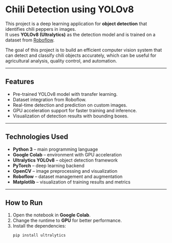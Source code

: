 # Chili Detection using YOLOv8

This project is a deep learning application for **object detection** that identifies chili peppers in images.  
It uses **YOLOv8 (Ultralytics)** as the detection model and is trained on a dataset from [Roboflow](https://universe.roboflow.com/weri-unib/chili-jhxhz/dataset/11).  

The goal of this project is to build an efficient computer vision system that can detect and classify chili objects accurately, which can be useful for agricultural analysis, quality control, and automation.

---

## Features
- Pre-trained YOLOv8 model with transfer learning.  
- Dataset integration from Roboflow.  
- Real-time detection and prediction on custom images.  
- GPU acceleration support for faster training and inference.  
- Visualization of detection results with bounding boxes.

---

## Technologies Used
- **Python 3** – main programming language  
- **Google Colab** – environment with GPU acceleration  
- **Ultralytics YOLOv8** – object detection framework  
- **PyTorch** – deep learning backend  
- **OpenCV** – image preprocessing and visualization  
- **Roboflow** – dataset management and augmentation  
- **Matplotlib** – visualization of training results and metrics  

---

## How to Run
1. Open the notebook in **Google Colab**.  
2. Change the runtime to **GPU** for better performance.  
3. Install the dependencies:
   ```bash
   pip install ultralytics
